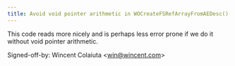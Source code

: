 ```yaml
---
title: Avoid void pointer arithmetic in WOCreateFSRefArrayFromAEDesc() (REnamer, 2fe20b9)
---
```


This code reads more nicely and is perhaps less error prone if we do it without void pointer arithmetic.

Signed-off-by: Wincent Colaiuta &lt;win@wincent.com&gt;
